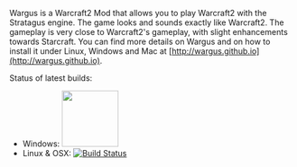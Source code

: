 Wargus is a Warcraft2 Mod that allows you to play Warcraft2 with the Stratagus engine. The game looks and sounds exactly like Warcraft2. The gameplay is very close to Warcraft2's gameplay, with slight enhancements towards Starcraft. You can find more details on Wargus and on how to install it under Linux, Windows and Mac at [http://wargus.github.io](http://wargus.github.io).


Status of latest builds:
- Windows: <a href="https://ci.appveyor.com/project/timfel/wargus"><img width="100" src="https://ci.appveyor.com/api/projects/status/github/Wargus/wargus?branch=master&svg=true"></a>
- Linux & OSX: [![Build Status](https://travis-ci.org/Wargus/wargus.svg?branch=master)](https://travis-ci.org/Wargus/wargus)
